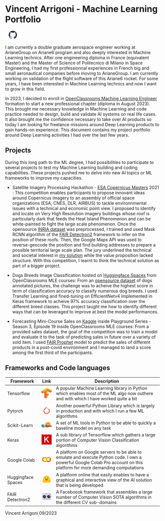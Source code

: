 # Vincent Arrigoni - Machine Learning Portfolio 

[![Github](./img/github.png)](https://github.com/vintel38)

I am currently a double graduate aerospace engineer working at ArianeGroup on Ariane6 program and also deeply interested in Machine Learning technics. After one engineering diploma in France (equivalent Master) and the Master of Science of Politecnico di Milano in Space Engineering, I had my first professionnal experiences in French big and small aeronautical companies before moving to ArianeGroup. I am currently working on validation of the flight software of this Ariane6 rocket. For some years, I have been interested in Machine Learning technics and now I want to grow in this field. 

In 2023, I decided to enroll in [OpenClassrooms Machine Learning Engineer](https://www.googleadservices.com/pagead/aclk?sa=L&ai=DChcSEwjJ7JjSzbSBAxVejGgJHXY5D5kYABAAGgJ3Zg&ase=2&gclid=CjwKCAjw6p-oBhAYEiwAgg2PghqeaV5myTgSljxOTb4gdpB7LG8ROceQ1CpRj7zEZTWmks88h3jPaBoCRnkQAvD_BwE&ohost=www.google.com&cid=CAESbeD2FNJre6LZHqyC3mzpAXE6EBxksh9NOAV1GgusFInfdl77HPUEThebwl-6yZ56jpIps5OBzqwpshjnpOGYuGzYZmH1-s5cNy0PlIYM1uBrCHFS0kFVz9-EikDkTMk3BWzTbofkpa3UcJQt23M&sig=AOD64_0t9vn93WWux_oOEpyELcQ36lnpyw&q&nis=4&adurl&ved=2ahUKEwj84JLSzbSBAxU7TKQEHdaBA4YQ0Qx6BAgQEAE) formation to start a new professional chapter (diploma in August 2023). This brought me necessary knowledge in Machine Learning and code practice needed to design, build and validate AI systems on real life cases. It also brought me the confidence necessary to take over AI products so today I am looking for freelance missions around Deep Learning products to gain hands-on experience. This document contains my project portfolio around Deep Learning activities I had over the last few years. 

## Projects

During this long path to the ML degree, I had possibilities to participate to several projects to test my Machine Learning building and coding capabilities. These projects pushed me to delve into new AI topics or ML frameworks to improve my capacities. 

- Satellite Imagery Processing Hackathon - [ESA Copernicus Masters](https://copernicus-masters.com/) 2021 : This competition enables participants to propose innovant ideas around Copernicus imagery to an assembly of official space organizations (ESA, CNES, DLR, AIRBUS) to tackle environnmental issues with a technical and economic point view. I proposed to identify and locate on Very High Resolution imagery buildings whose roof is particularly dark that feeds the Heat Island Phenomenon and can be white-painted to fight the large scale phenomenon. Once the opensource [INRIA dataset](https://project.inria.fr/aerialimagelabeling/) was preprocessed, I trained and used Mask RCNN algorithm of the [FAIR Detectron2](https://github.com/facebookresearch/detectron2) framework to infer on the position of these roofs. Then, the Google Maps API was used to reverse-geocode the position and find building addresses to prepare a possible territorial large scale plan. The jury underlined the technical and societal interest in [my solution](https://github.com/vintel38/RoofTop-Project) while the value proposition lacked structure. With this competition, I learnt to think the technical solution as part of a bigger project. 

- Dogs Breeds Image Classification hosted on [Huggingface Spaces](https://huggingface.co/spaces/vintel38/OCS-P7-IML) from OpenClassrooms MLE courses: From an [opensource dataset](http://vision.stanford.edu/aditya86/ImageNetDogs/) of dogs annotated pictures, the challenge was to acheive the highest score in term of classification accuracy to classify numerous dog breeds. I used Transfer Learning and fined-tuning on EfficientNetv4 implemented in Keras framework to acheive 97% accuracy classification over the different breed classes. This project taught me how to identify different ways that can be leveraged to improve at best the model performances. 

- Forecasting Mini-Course Sales on [Kaggle](https://www.kaggle.com/competitions/playground-series-s3e19) inside Playground Series - Season 3, Episode 19 inside OpenClassrooms MLE courses: From a provided sales dataset, the goal of the competition was to train a model and evaluate it to the task of predicting sales in future over a variety of sold item. I used [FAIR Prophet](https://facebook.github.io/prophet/) model to predict the sales of different products in a post-covid environment and I managed to land a score among the first third of the participants. 

## Frameworks and Code languages

| Framework   | Link  | Description |
| -------- | -------- | ------- |
| Tensorflow | [![Tensorflow image](./img/tensorflow.png)](https://www.tensorflow.org/?hl=fr)  |  A popular Machine Learning library in Python which enables most of the ML algo now outhere and with which I have worked quite a bit   |
| Pytorch | [![Pytorch image](./img/pytorch.png)](https://pytorch.org/) |  Another powerful Python Library which is largely in production and with which I run a few ML algorithms  |
| Scikit-Learn | [![scikit image](./img/scikit.png)](https://scikit-learn.org/)  |  A set of ML tools in Python to be able to quickly a baseline model on any task  |
| Keras | [![Keras image](./img/keras.png)](https://keras.io/)  |  A sub library of Tensorflow which gathers a large portion of Computer Vision Classification algorithms   |
| Google Colab | [![Colab image](./img/colab.png)](https://colab.research.google.com/?hl=fr)  |  A platform on Google servers to be able to emulate and execute Python code. I own a powerful Google Colab Pro account on this platform for more demanding computations  |
| Huggingface Spaces | [![HG image](./img/hugging.png)](https://huggingface.co/spaces)  |  A platform online that easily enables to have a graphical and interactive view of the AI solution that is being developed  |
| FAIR Detectron2 | [![Detectron2](./img/detectron2.png)](https://ai.meta.com/tools/detectron2/)  |  A Faceboook framework that assembles a large number of Computer Vision SOTA algorithms in the different CV sub-domains |


Vincent Arrigoni 09/2023